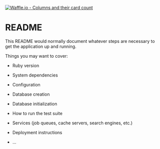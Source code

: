 [![Waffle.io - Columns and their card count](https://badge.waffle.io/notmarkmiranda/seven.png?columns=all)](https://waffle.io/notmarkmiranda/seven?utm_source=badge)
# README

This README would normally document whatever steps are necessary to get the
application up and running.

Things you may want to cover:

* Ruby version

* System dependencies

* Configuration

* Database creation

* Database initialization

* How to run the test suite

* Services (job queues, cache servers, search engines, etc.)

* Deployment instructions

* ...
